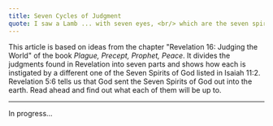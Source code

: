 ```yaml
---
title: Seven Cycles of Judgment
quote: I saw a Lamb ... with seven eyes, <br/> which are the seven spirits of God<br/> sent out into all the earth. <br/> - Revelation 5:6
---
```

This article is based on ideas from the chapter "Revelation 16: Judging the World" of the book *Plague, Precept, Prophet, Peace*. 
It divides the judgments found in Revelation into seven parts and shows how each is instigated
by a different one of the Seven Spirits of God listed in Isaiah 11:2. Revelation 5:6 tells us that God sent the
Seven Spirits of God out into the earth. Read ahead and find out what each of them will be up to.

<hr/>

In progress...
